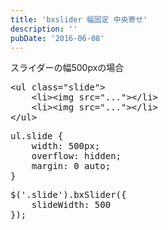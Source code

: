 ```yaml
---
title: 'bxslider 幅固定 中央寄せ'
description: ''
pubDate: '2016-06-08'
---
```


<p>スライダーの幅500pxの場合</p>
<pre class="brush: xml; title: ; notranslate" title="">&lt;ul class="slide"&gt;
	&lt;li&gt;&lt;img src="..."&gt;&lt;/li&gt;
	&lt;li&gt;&lt;img src="..."&gt;&lt;/li&gt;
&lt;/ul&gt;
</pre>
<pre class="brush: css; title: ; notranslate" title="">ul.slide {
	width: 500px;
	overflow: hidden;
	margin: 0 auto;
}
</pre>
<pre class="brush: jscript; title: ; notranslate" title="">$('.slide').bxSlider({
	slideWidth: 500
});
</pre>
